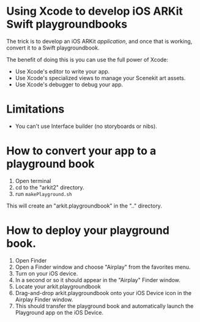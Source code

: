 # Using Xcode to develop iOS ARKit Swift playgroundbooks

The trick is to develop an iOS ARKit _application_, and once that is
working, convert it to a Swift playgroundbook.

The benefit of doing this is you can use the full power of Xcode:

+ Use Xcode's editor to write your app.
+ Use Xcode's specialized views to manage your Scenekit art assets.
+ Use Xcode's debugger to debug your app.

# Limitations

- You can't use Interface builder (no storyboards or nibs).

# How to convert your app to a playground book

1. Open terminal
2. cd to the "arkit2" directory.
3. run `makePlayground.sh`

This will create an "arkit.playgroundbook" in the ".." directory.

# How to deploy your playground book.

1. Open Finder
2. Open a Finder window and choose "Airplay" from the favorites menu.
3. Turn on your iOS device.
4. In a second or so it should appear in the "Airplay" Finder window.
5. Locate your arkit.playgroundbook
6. Drag-and-drop arkit.playgroundbook onto your iOS Device icon in the
Airplay Finder window.
7. This should transfer the playground book and automatically launch the Playground app on the iOS Device.

